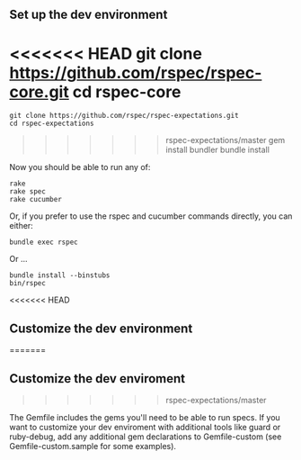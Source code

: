 ## Set up the dev environment

<<<<<<< HEAD
    git clone https://github.com/rspec/rspec-core.git
    cd rspec-core
=======
    git clone https://github.com/rspec/rspec-expectations.git
    cd rspec-expectations
>>>>>>> rspec-expectations/master
    gem install bundler
    bundle install

Now you should be able to run any of:

    rake
    rake spec
    rake cucumber

Or, if you prefer to use the rspec and cucumber commands directly, you can either:

    bundle exec rspec

Or ...

    bundle install --binstubs
    bin/rspec

<<<<<<< HEAD
## Customize the dev environment
=======
## Customize the dev enviroment
>>>>>>> rspec-expectations/master

The Gemfile includes the gems you'll need to be able to run specs. If you want
to customize your dev enviroment with additional tools like guard or
ruby-debug, add any additional gem declarations to Gemfile-custom (see
Gemfile-custom.sample for some examples).
